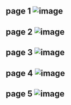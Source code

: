page 1
![image](https://github.com/SU-sumico/edse/assets/130117169/29eac382-399d-48bc-8107-8753d06bc4cb)
---
page 2
![image](https://github.com/SU-sumico/edse/assets/130117169/2d25a0ea-f00d-41e2-8832-e153b7ae4ae3)
---
page 3
![image](https://github.com/SU-sumico/edse/assets/130117169/887b3ae3-c8fa-4bc1-87da-35ffad9c5e31)
---
page 4
![image](https://github.com/SU-sumico/edse/assets/130117169/2a98eb56-eaf7-4596-8057-255cc19d1893)
---
page 5
![image](https://github.com/SU-sumico/edse/assets/130117169/3333d724-a3f3-45c9-af12-ed607b77ee7e)
---
